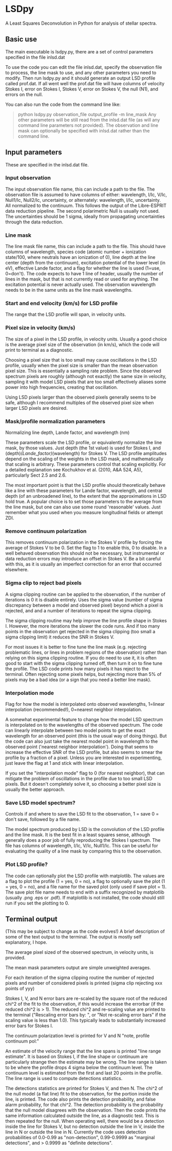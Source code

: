 # LSDpy
A Least Squares Deconvolution in Python for analysis of stellar spectra.

## Basic use
The main executable is lsdpy.py, there are a set of control parameters specified in the file inlsd.dat

To use the code you can edit the file inlsd.dat, specify the observation file to process, the line mask to use, and any other parameters you need to modify.  Then run lsdpy.py and it should generate an output LSD profile called prof.dat.  If all went well the prof.dat file will have columns of velocity Stokes I, error on Stokes I, Stokes V, error on Stokes V, the null (N1), and errors on the null.

You can also run the code from the command line like:
> python lsdpy.py observation_file output_profile -m line_mask
Any other parameters will be still read from the inlsd.dat file (as will any command line parameters not provided).  The observation and line mask can optionally be specified with inlsd.dat rather than the command line.

## Input parameters
These are specified in the inlsd.dat file.

### Input observation
The input observation file name, this can include a path to the file.
The observation file is assumed to have columns of either: wavelength, I/Ic, V/Ic, Null1/Ic, Null2/Ic, uncertainty, or alternately: wavelength, I/Ic, uncertainty.  All normalized to the continuum.  This follows the output of the Libre-ESPRIT data reduction pipeline.  The second polarimetric Null is usually not used.  The uncertainties should be 1 sigma, ideally from propagating uncertainties through the data reduction.

### Line mask
The line mask file name, this can include a path to the file. 
This should have columns of wavelength, species code (atomic number + ionization state/100, where neutrals have an ionization of 0), line depth at the line center (depth from the continuum), excitation potential of the lower level (in eV), effective Lande factor, and a flag for whether the line is used (1=use, 0=don't).  The code expects to have 1 line of header, usually the number of lines in the mask, but that is not currently read or used for anything.  The excitation potential is never actually used.  The observation wavelength needs to be in the same units as the line mask wavelengths. 

### Start and end velocity (km/s) for LSD profile
The range that the LSD profile will span, in velocity units.  

### Pixel size in velocity (km/s)
The size of a pixel in the LSD profile, in velocity units.
Usually a good choice is the average pixel size of the observation (in km/s), which the code will print to terminal as a diagnostic. 

Choosing a pixel size that is too small may cause oscillations in the LSD profile, usually when the pixel size is smaller than the mean observation pixel size.  This is essentially a sampling rate problem.  Since the observed spectrum pixels are roughly (although not exactly) the same size in velocity, sampling it with model LSD pixels that are too small effectively aliases some power into high frequencies, creating that oscillation.

Using LSD pixels larger than the observed pixels generally seems to be safe, although I recommend multiples of the observed pixel size when larger LSD pixels are desired.

### Mask/profile normalization parameters
Normalizing line depth, Lande factor, and wavelength (nm)

These parameters scale the LSD profile, or equivalently normalize the line mask, by those values.  Just depth (the 1st value) is used for Stokes I, and (depth)*(Lande_factor)*(wavelength) for Stokes V.  The LSD profile amplitudes depend on the scaling of the weights in the LSD mask, and mathematically that scaling is arbitrary.  These parameters control that scaling explicitly.  For a detailed explanation see Kochukhov et al. (2010, A&A 524, A5), particularly Sect 2.5 and 2.6.

The most important point is that the LSD profile should theoretically behave like a line with these parameters for Lande factor, wavelength, and central depth (of an unbroadened line), to the extent that the approximations in LSD hold true.  A popular choice is to set those parameters to the average from the line mask, but one can also use some round 'reasonable' values.  Just remember what you used when you measure longitudinal fields or attempt ZDI.  

### Remove continuum polarization
This removes continuum polarization in the Stokes V profile by forcing the average of Stokes V to be 0.  Set the flag to 1 to enable this, 0 to disable.  In a well behaved observation this should not be necessary, but instrumental or data reduction errors may introduce an offset in Stokes V.  Be a bit careful with this, as it is usually an imperfect correction for an error that occurred elsewhere.

### Sigma clip to reject bad pixels
A sigma clipping routine can be applied to the observation, if the number of iterations is 0 it is disable entirely.  Uses the sigma value (number of sigma discrepancy between a model and observed pixel) beyond which a pixel is rejected, and and a number of iterations to repeat the sigma clipping.  

The sigma clipping routine may help improve the line profile shape in Stokes I.  However, the more iterations the slower the code runs.  And if too many points in the observation get rejected in the sigma clipping (too small a sigma clipping limit) it reduces the SNR in Stokes V.

For most issues it is better to fine tune the line mask (e.g. rejecting problematic lines, or lines in problem regions of the observation) rather than relying on this sigma clipping routine.  If you do need to use it, it is often good to start with the sigma clipping turned off, then turn it on to fine tune the profile.  The LSD code prints how many pixels it has reject to the terminal.  Often rejecting some pixels helps, but rejecting more than 5% of pixels may be a bad idea (or a sign that you need a better line mask).  

### Interpolation mode
Flag for how the model is interpolated onto observed wavelengths, 1=linear interpolation (recommended!), 0=nearest neighbor interpolation.

A somewhat experimental feature to change how the model LSD spectrum is interpolated on to the wavelengths of the observed spectrum.  The code can linearly interpolate between two model points to get the exact wavelength for an observed point (this is the usual way of doing things).  But the code can also just take the nearest model point in wavelength to the observed point ('nearest neighbor interpolation').  Doing that seems to increase the effective SNR of the LSD profile, but also seems to smear the profile by a fraction of a pixel.  Unless you are interested in experimenting, just leave the flag at 1 and stick with linear interpolation.

If you set the "interpolation mode" flag to 0 (for nearest neighbor), that can mitigate the problem of oscillations in the profile due to too small LSD pixels.  But it doesn't completely solve it, so choosing a better pixel size is usually the better approach.

### Save LSD model spectrum?
Controls if and where to save the LSD fit to the observation, 1 = save 0 = don't save, followed by a file name.

The model spectrum produced by LSD is the convolution of the LSD profile and the line mask.  It is the best fit in a least squares sense, although generally does a poor job of fully reproducing the Stokes I spectrum.  The file has columns of wavelength, I/Ic, V/Ic, Null1/Ic.  This can be useful for evaluating the quality of a line mask by comparing this to the observation.

### Plot LSD profile?
The code can optionally plot the LSD profile with matplotlib.  The values are a flag to plot the profile (1 = yes, 0 = no), a flag to optionally save the plot (1 = yes, 0 = no), and a file name for the saved plot (only used if save plot = 1).  The save plot file name needs to end with a suffix recognized by matplotlib (usually .png .eps or .pdf).  If matplotlib is not installed, the code should still run if you set the plotting to 0.  


## Terminal output
(This may be subject to change as the code evolves!)
A brief description of some of the text output to the terminal.  The output is mostly self explanatory, I hope.

The average pixel sized of the observed spectrum, in velocity units, is provided.

The mean mask parameters output are simple unweighted averages.

For each iteration of the sigma clipping routine the number of rejected pixels and number of considered pixels is printed (sigma clip rejecting xxx points of yyy)

Stokes I, V, and N error bars are re-scaled by the square root of the reduced chi^2 of the fit to the observation, if this would increase the errorbar (if the reduced chi^2 is > 1).  The reduced chi^2 and re-scaling value are printed to the terminal ("Rescaling error bars by: ", or "Not re-scaling error bars" if the scaling value is less than 1.0).  This typically leads to substantially increased error bars for Stokes I.

The continuum polarization level is printed for V and N "note, profile continuum pol:"

An estimate of the velocity range that the line spans is printed "line range estimate".  It is based on Stokes I, if the line shape or continuum are particularly strange then the estimate may be wrong.  The line range is taken to be where the profile drops 4 sigma below the continuum level.  The continuum level is estimated from the first and last 20 points in the profile.  The line range is used to compute detections statistics.

The detections statistics are printed for Stokes V, and then N.  The chi^2 of the null model (a flat line) fit to the observation, for the portion inside the line, is printed.  The code also prints the detection probability, and false alarm probability, for that chi^2.  The detection probability is the probability that the null model disagrees with the observation.  Then the code prints the same information calculated outside the line, as a diagnostic test.  This is then repeated for the null.  When operating well, there would be a detection inside the line for Stokes V, but no detection outside the line in V, inside the line in N or outside the line in N.  Currently the code uses detection probabilities of 0.0-0.99 as "non-detection", 0.99-0.9999 as "marginal detections", and > 0.9999 as "definite detections". 

